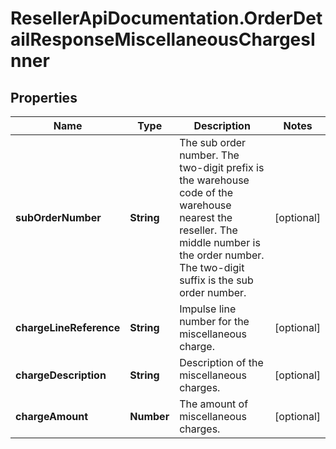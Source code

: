 # ResellerApiDocumentation.OrderDetailResponseMiscellaneousChargesInner

## Properties

Name | Type | Description | Notes
------------ | ------------- | ------------- | -------------
**subOrderNumber** | **String** | The sub order number. The two-digit prefix is the warehouse code of the warehouse nearest the reseller. The middle number is the order number. The two-digit suffix is the sub order number. | [optional] 
**chargeLineReference** | **String** | Impulse line number for the miscellaneous charge. | [optional] 
**chargeDescription** | **String** | Description of the miscellaneous charges. | [optional] 
**chargeAmount** | **Number** | The amount of miscellaneous charges. | [optional] 


